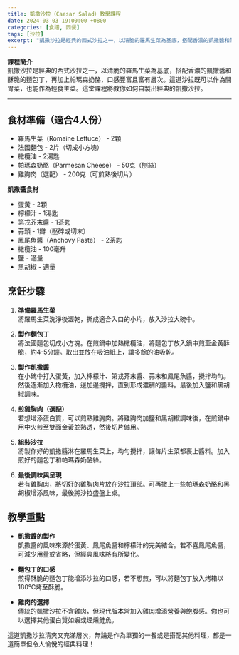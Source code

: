 ```yaml
---
title: 凱撒沙拉（Caesar Salad）教學課程
date: 2024-03-03 19:00:00 +0800
categories: [食譜, 西餐]
tags: [沙拉] 
excerpt: "凱撒沙拉是經典的西式沙拉之一，以清脆的羅馬生菜為基底，搭配香濃的凱撒醬和酥脆的麵包丁，再加上帕瑪森奶酪，口感豐富且富有層次。這道沙拉既可以作為開胃菜，也能作為輕食主菜。這堂課程將教你如何自製出經典的凱撒沙拉"
---
```


**課程簡介**  
凱撒沙拉是經典的西式沙拉之一，以清脆的羅馬生菜為基底，搭配香濃的凱撒醬和酥脆的麵包丁，再加上帕瑪森奶酪，口感豐富且富有層次。這道沙拉既可以作為開胃菜，也能作為輕食主菜。這堂課程將教你如何自製出經典的凱撒沙拉。

---

## 食材準備（適合4人份）  
- 羅馬生菜（Romaine Lettuce） - 2顆  
- 法國麵包 - 2片（切成小方塊）  
- 橄欖油 - 2湯匙  
- 帕瑪森奶酪（Parmesan Cheese） - 50克（刨絲）  
- 雞胸肉（選配） - 200克（可煎熟後切片）

**凱撒醬食材**  
- 蛋黃 - 2顆  
- 檸檬汁 - 1湯匙  
- 第戎芥末醬 - 1茶匙  
- 蒜頭 - 1瓣（壓碎或切末）  
- 鳳尾魚醬（Anchovy Paste） - 2茶匙  
- 橄欖油 - 100毫升  
- 鹽 - 適量  
- 黑胡椒 - 適量

## 烹飪步驟

1. **準備羅馬生菜**  
   將羅馬生菜洗淨後瀝乾，撕成適合入口的小片，放入沙拉大碗中。

2. **製作麵包丁**  
   將法國麵包切成小方塊。在煎鍋中加熱橄欖油，將麵包丁放入鍋中煎至金黃酥脆，約4-5分鐘。取出並放在吸油紙上，讓多餘的油吸乾。

3. **製作凱撒醬**  
   在小碗中打入蛋黃，加入檸檬汁、第戎芥末醬、蒜末和鳳尾魚醬，攪拌均勻。然後逐漸加入橄欖油，邊加邊攪拌，直到形成濃稠的醬料。最後加入鹽和黑胡椒調味。

4. **煎雞胸肉（選配）**  
   若想增添蛋白質，可以煎熟雞胸肉。將雞胸肉加鹽和黑胡椒調味後，在煎鍋中用中火煎至雙面金黃並熟透，然後切片備用。

5. **組裝沙拉**  
   將製作好的凱撒醬淋在羅馬生菜上，均勻攪拌，讓每片生菜都裹上醬料。加入煎好的麵包丁和帕瑪森奶酪絲。

6. **最後調味與呈現**  
   若有雞胸肉，將切好的雞胸肉片放在沙拉頂部。可再撒上一些帕瑪森奶酪和黑胡椒增添風味，最後將沙拉盛盤上桌。

## 教學重點  
- **凱撒醬的製作**  
  凱撒醬的風味來源於蛋黃、鳳尾魚醬和檸檬汁的完美結合。若不喜鳳尾魚醬，可減少用量或省略，但經典風味將有所變化。

- **麵包丁的口感**  
  煎得酥脆的麵包丁能增添沙拉的口感，若不想煎，可以將麵包丁放入烤箱以180°C烤至酥脆。

- **雞肉的選擇**  
  傳統的凱撒沙拉不含雞肉，但現代版本常加入雞肉增添營養與飽腹感。你也可以選擇其他蛋白質如蝦或煙燻鮭魚。

這道凱撒沙拉清爽又充滿層次，無論是作為單獨的一餐或是搭配其他料理，都是一道簡單但令人愉悅的經典料理！
